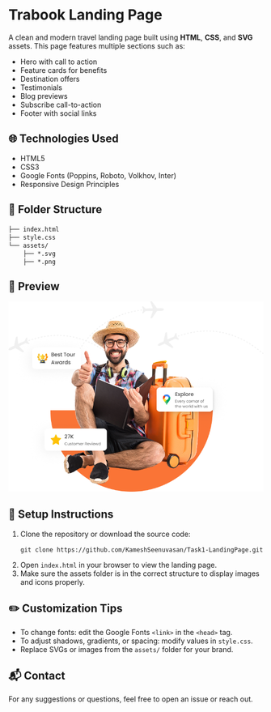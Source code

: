 
# Trabook Landing Page

A clean and modern travel landing page built using **HTML**, **CSS**, and **SVG** assets. This page features multiple sections such as:

- Hero with call to action
- Feature cards for benefits
- Destination offers
- Testimonials
- Blog previews
- Subscribe call-to-action
- Footer with social links

## 🌐 Technologies Used

- HTML5
- CSS3
- Google Fonts (Poppins, Roboto, Volkhov, Inter)
- Responsive Design Principles

## 📁 Folder Structure

```
├── index.html
├── style.css
└── assets/
    ├── *.svg
    ├── *.png
```

## 📸 Preview

![Preview](./assets/Image.png)

## 🚀 Setup Instructions

1. Clone the repository or download the source code:
   ```
   git clone https://github.com/KameshSeenuvasan/Task1-LandingPage.git
   ```
2. Open `index.html` in your browser to view the landing page.
3. Make sure the assets folder is in the correct structure to display images and icons properly.

## ✏️ Customization Tips

- To change fonts: edit the Google Fonts `<link>` in the `<head>` tag.
- To adjust shadows, gradients, or spacing: modify values in `style.css`.
- Replace SVGs or images from the `assets/` folder for your brand.

## 📬 Contact

For any suggestions or questions, feel free to open an issue or reach out.
